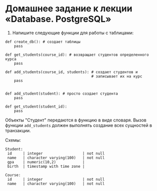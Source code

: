 # Домашнее задание к лекции  «Database. PostgreSQL»

1. Напишите следующие функции для работы с таблицами:

```
def create_db(): # создает таблицы
    pass

def get_students(course_id): # возвращает студентов определенного курса
    pass

def add_students(course_id, students): # создает студентов и 
                                       # записывает их на курс
    pass


def add_student(student): # просто создает студента
    pass

def get_student(student_id):
    pass
```

Объекты "Студент" передаются в функцию в виде словаря. Вызов функции `add_students` должен выполнять создание всех сущностей в транзакции.

Схемы:
```
Student:
 id     | integer                  | not null
 name   | character varying(100)   | not null
 gpa    | numeric(10,2)            |
 birth  | timestamp with time zone |

Course:
 id     | integer                  | not null
 name   | character varying(100)   | not null
```